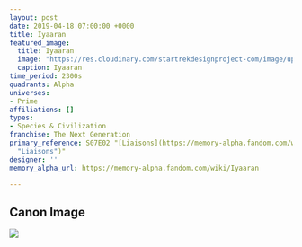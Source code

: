 ```yaml
---
layout: post
date: 2019-04-18 07:00:00 +0000
title: Iyaaran
featured_image:
  title: Iyaaran
  image: "https://res.cloudinary.com/startrekdesignproject-com/image/upload/v1555608727/Iyaar.png"
  caption: Iyaaran
time_period: 2300s
quadrants: Alpha
universes:
- Prime
affiliations: []
types:
- Species & Civilization
franchise: The Next Generation
primary_reference: S07E02 "[Liaisons](https://memory-alpha.fandom.com/wiki/Liaisons
  "Liaisons")"
designer: ''
memory_alpha_url: https://memory-alpha.fandom.com/wiki/Iyaaran

---
```

## Canon Image

![](https://res.cloudinary.com/startrekdesignproject-com/image/upload/v1555608727/Iyaar1.png)